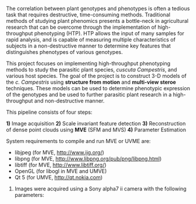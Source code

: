 The correlation between plant genotypes and phenotypes is often a tedious task that requires destructive, time-consuming methods. Traditional methods of studying plant phenomics presents a bottle-neck in agricultural research that can be overcome through the implementation of high-throughput phenotyping (HTP). HTP allows the input of many samples for rapid analysis, and is capable of measuring multiple characteristics of subjects in a non-destructive manner to determine key features that distinguishes phenotypes of various genotypes. 

This project focuses on implementing high-throughput phenotyping methods to study the parasitic plant species, _cuscuta Campestris_, and various host species. The goal of the project is to construct 3-D models of the _c. Campestris_ using **structure from motion** and **multi-view steroe** techniques. These models can be used to determine phenotypic expression of the genotypes and be used to further parasitic plant research in a high-throughput and non-destructive manner.

This pipeline consists of four steps:

**1)** Image acquisition
**2)** Scale invariant feature detection
**3)** Reconstruction of dense point clouds using **MVE** (SFM and MVS)
**4)** Parameter Estimation

System requirements to compile and run MVE or UVME are:

- libjpeg (for MVE, http://www.ijg.org/)
- libpng (for MVE, http://www.libpng.org/pub/png/libpng.html)
- libtiff (for MVE, http://www.libtiff.org/)
- OpenGL (for libogl in MVE and UMVE)
- Qt 5 (for UMVE, http://qt.nokia.com)


1) Images were acquired using a Sony alpha7 ii camera with the following parameters:

